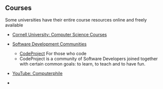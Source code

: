Courses
-------

Some universities have their entire course resources online and freely available

* [Cornell University: Computer Science Courses](https://prod.cs.cornell.edu/courseinfo/listofcscourses)

* [Software Development Communities](https://thehiveindex.com/topics/software-development/)
    * [CodeProject](https://www.codeproject.com/) For those who code
    * CodeProject is a community of Software Developers joined together with certain common goals: to learn, to teach and to have fun.

* [YouTube: Computerphile](https://www.youtube.com/user/Computerphile/videos)
* 
